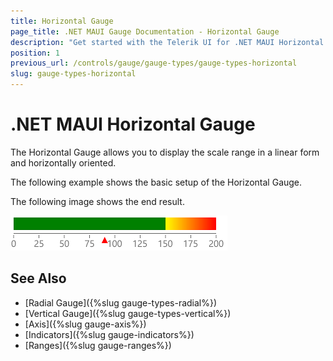 ```yaml
---
title: Horizontal Gauge
page_title: .NET MAUI Gauge Documentation - Horizontal Gauge
description: "Get started with the Telerik UI for .NET MAUI Horizontal Gauge and add the control to your .NET MAUI project."
position: 1
previous_url: /controls/gauge/gauge-types/gauge-types-horizontal
slug: gauge-types-horizontal
---
```


# .NET MAUI Horizontal Gauge

The Horizontal Gauge allows you to display the scale range in a linear form and horizontally oriented.

The following example shows the basic setup of the Horizontal Gauge.

<snippet id='gauge-types-horizontalgauge-xaml'/>

The following image shows the end result.

![Horizontal Gauge](../images/gauge-types-horizontal-gauge-0.png)

## See Also

- [Radial Gauge]({%slug gauge-types-radial%})
- [Vertical Gauge]({%slug gauge-types-vertical%})
- [Axis]({%slug gauge-axis%})
- [Indicators]({%slug gauge-indicators%})
- [Ranges]({%slug gauge-ranges%})
